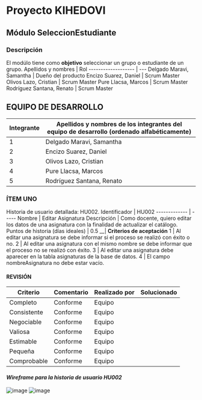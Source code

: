 # Proyecto KIHEDOVI
## Módulo SeleccionEstudiante
### Descripción
El modúlo tiene como **objetivo** seleccionar un grupo o estudiante de un grupo.
Apellidos y nombres | Rol
------------------- | ---
Delgado Maravi, Samantha | Dueño del producto
Encizo Suarez, Daniel | Scrum Master
Olivos Lazo, Cristian | Scrum Master
Pure Llacsa, Marcos | Scrum Master
Rodríguez Santana, Renato | Scrum Master


## EQUIPO DE DESARROLLO
Integrante | Apellidos y nombres de los integrantes del equipo de desarrollo (ordenado alfabéticamente)
---------- | ------------------------------------------------------------------------------------------
1 | Delgado Maravi, Samantha
2 | Encizo Suarez, Daniel 
3 | Olivos Lazo, Cristian
4 | Pure Llacsa, Marcos 
5 | Rodríguez Santana, Renato 

### ÍTEM UNO
Historia de usuario detallada: HU002.
Identificador | HU002
------------- | -----
Nombre | Editar Asignatura
Descripción | 	Como docente, quiero editar los datos de una asignatura con la finalidad de actualizar el catálogo.
Puntos de historia (días ideales) |	0.5
__| **Criterios de aceptación**	
1 |	Al editar una asignatura se debe informar si el proceso se realizó con éxito o no.
2 |	Al editar una asignatura con el mismo nombre se debe informar que el proceso no se realizó con éxito.
3 | Al editar una asignatura debe aparecer en la tabla asignaturas de la base de datos.
4 | El campo nombreAsignatura no debe estar vacío.

#### **REVISIÓN**
Criterio | Comentario | Realizado por | Solucionado
---------|------------|---------------|------------
Completo | Conforme | Equipo
Consistente | Conforme | Equipo
Negociable | Conforme | Equipo
Valiosa | Conforme | Equipo
Estimable | Conforme | Equipo
Pequeña | Conforme | Equipo
Comprobable | Conforme | Equipo

#### *Wireframe para la historia de usuario HU002*
![image](https://user-images.githubusercontent.com/69438277/177279234-18fbd9c8-de5a-4dc2-bf2c-4a0fef298ecd.png)
![image](https://user-images.githubusercontent.com/69438277/177279255-243d705a-e25f-4d1e-9324-179e4cb14b3e.png)
